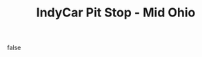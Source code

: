 ---
layout: photo
modal: true
thumb: https://csnapmediahost.github.io/assets1/Thumbs/IndyOhioPitStop.jpg
full: https://csnapmediahost.github.io/assets1/Render/IndyOhioPitStop.jpg
size: small
ar: portrait
body: false
title: "IndyCar Pit Stop - Mid Ohio"
tags: motorsport
---